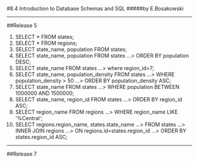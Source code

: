 #8.4 Introduction to Database Schemas and SQL
#####by E.Bosakowski

***
##Release 5
1. SELECT * FROM states;
2. SELECT * FROM regions;
3. SELECT state_name, population FROM states;
4. SELECT state_name, population FROM states
   ...> ORDER BY population DESC;
5. SELECT state_name FROM states
   ...> where region_id=7;
6. SELECT state_name, population_density FROM states
   ...> WHERE population_density > 50
   ...> ORDER BY population_density ASC;
7. SELECT state_name FROM states
   ...> WHERE population BETWEEN 1000000 AND 1500000;
8. SELECT state_name, region_id FROM states
   ...> ORDER BY region_id ASC;
9. SELECT region_name FROM regions
   ...> WHERE region_name LIKE '%Central';
10. SELECT regions.region_name, states.state_name
   ...> FROM states
   ...> INNER JOIN regions
   ...> ON regions.id=states.region_id
   ...> ORDER BY states.region_id ASC;

***
##Release 7


